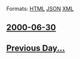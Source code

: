 
Formats: [HTML](2000/06/30/index.html)  [JSON](2000/06/30/index.json)  [XML](2000/06/30/index.xml)  

## [2000-06-30](/news/2000/06/30/index.md)

## [Previous Day...](/news/2000/06/29/index.md)

